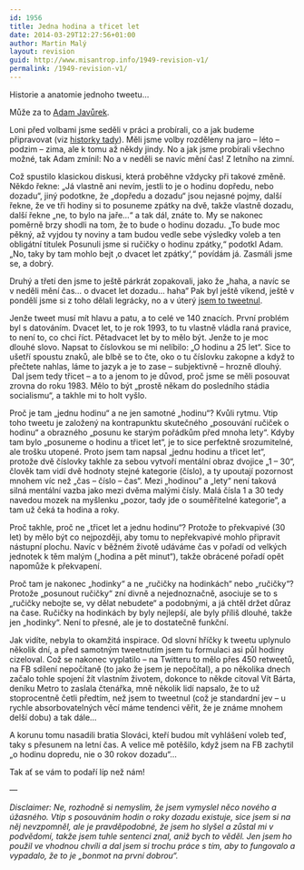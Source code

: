 ```yaml
---
id: 1956
title: Jedna hodina a třicet let
date: 2014-03-29T12:27:56+01:00
author: Martin Malý
layout: revision
guid: http://www.misantrop.info/1949-revision-v1/
permalink: /1949-revision-v1/
---
```

Historie a anatomie jednoho tweetu&#8230;

<!--more-->

Může za to [Adam Javůrek](http://twitter.com/adbar).

Loni před volbami jsme seděli v práci a probírali, co a jak budeme připravovat (viz [historky tady](http://economia.github.io/)). Měli jsme volby rozděleny na jaro &#8211; léto &#8211; podzim &#8211; zima, ale k tomu až někdy jindy. No a jak jsme probírali všechno možné, tak Adam zmínil: No a v neděli se navíc mění čas! Z letního na zimní.

Což spustilo klasickou diskusi, která proběhne vždycky při takové změně. Někdo řekne: &#8222;Já vlastně ani nevím, jestli to je o hodinu dopředu, nebo dozadu&#8220;, jiný podotkne, že &#8222;dopředu a dozadu&#8220; jsou nejasné pojmy, další řekne, že ve tři hodiny si to posuneme zpátky na dvě, takže vlastně dozadu, další řekne &#8222;ne, to bylo na jaře&#8230;&#8220; a tak dál, znáte to. My se nakonec poměrně brzy shodli na tom, že to bude o hodinu dozadu. &#8222;To bude moc pěkný, až vyjdou ty noviny a tam budou vedle sebe výsledky voleb a ten obligátní titulek Posunuli jsme si ručičky o hodinu zpátky,&#8220; podotkl Adam. &#8222;No, taky by tam mohlo bejt &#8218;o dvacet let zpátky&#8216;,&#8220; povídám já. Zasmáli jsme se, a dobrý.

Druhý a třetí den jsme to ještě párkrát zopakovali, jako že &#8222;haha, a navíc se v neděli mění čas&#8230; o dvacet let dozadu&#8230; haha&#8220; Pak byl ještě víkend, ještě v pondělí jsme si z toho dělali legrácky, no a v úterý [jsem to tweetnul](https://twitter.com/adent/status/392619378266890240).

Jenže tweet musí mít hlavu a patu, a to celé ve 140 znacích. První problém byl s datováním. Dvacet let, to je rok 1993, to tu vlastně vládla raná pravice, to není to, co chci říct. Pětadvacet let by to mělo být. Jenže to je moc dlouhé slovo. Napsat to číslovkou se mi nelíbilo: &#8222;O hodinu a 25 let&#8220;. Sice to ušetří spoustu znaků, ale blbě se to čte, oko o tu číslovku zakopne a když to přečtete nahlas, láme to jazyk a je to zase &#8211; subjektivně &#8211; hrozně dlouhý.  Dal jsem tedy třicet &#8211; a to a jenom to je důvod, proč jsme se měli posouvat zrovna do roku 1983. Mělo to být &#8222;prostě někam do posledního stádia socialismu&#8220;, a takhle mi to holt vyšlo.

Proč je tam &#8222;jednu hodinu&#8220; a ne jen samotné &#8222;hodinu&#8220;? Kvůli rytmu. Vtip toho tweetu je založený na kontrapunktu skutečného &#8222;posouvání ručiček o hodinu&#8220; a obrazného &#8222;posunu ke starým pořádkům před mnoha lety&#8220;. Kdyby tam bylo &#8222;posuneme o hodinu a třicet let&#8220;, je to sice perfektně srozumitelné, ale trošku utopené. Proto jsem tam napsal &#8222;jednu hodinu a třicet let&#8220;, protože dvě číslovky takhle za sebou vytvoří mentální obraz dvojice &#8222;1 &#8211; 30&#8220;, člověk tam vidí dvě hodnoty stejné kategorie (číslo), a ty upoutají pozornost mnohem víc než &#8222;čas &#8211; číslo &#8211; čas&#8220;. Mezi &#8222;hodinou&#8220; a &#8222;lety&#8220; není taková silná mentální vazba jako mezi dvěma malými čísly. Malá čísla 1 a 30 tedy navedou mozek na myšlenku &#8222;pozor, tady jde o souměřitelné kategorie&#8220;, a tam už čeká ta hodina a roky.

Proč takhle, proč ne &#8222;třicet let a jednu hodinu&#8220;? Protože to překvapivé (30 let) by mělo být co nejpozději, aby tomu to nepřekvapivé mohlo připravit nástupní plochu. Navíc v běžném životě udáváme čas v pořadí od velkých jednotek k těm malým (&#8222;hodina a pět minut&#8220;), takže obrácené pořadí opět napomůže k překvapení.

Proč tam je nakonec &#8222;hodinky&#8220; a ne &#8222;ručičky na hodinkách&#8220; nebo &#8222;ručičky&#8220;? Protože &#8222;posunout ručičky&#8220; zní divně a nejednoznačně, asociuje se to s &#8222;ručičky nebojte se, vy dělat nebudete&#8220; a podobnými, a já chtěl držet důraz na čase. Ručičky na hodinkách by byly nejlepší, ale byly příliš dlouhé, takže jen &#8222;hodinky&#8220;. Není to přesné, ale je to dostatečně funkční.

Jak vidíte, nebyla to okamžitá inspirace. Od slovní hříčky k tweetu uplynulo několik dní, a před samotným tweetnutím jsem tu formulaci asi půl hodiny cizeloval. Což se nakonec vyplatilo &#8211; na Twitteru to mělo přes 450 retweetů, na FB sdílení nepočítaně (to jako že jsem je nepočítal), a po několika dnech začalo tohle spojení žít vlastním životem, dokonce to někde citoval Vít Bárta, deníku Metro to zaslala čtenářka, mně několik lidí napsalo, že to už stoprocentně četli předtím, než jsem to tweetnul (což je standardní jev &#8211; u rychle absorbovatelných věcí máme tendenci věřit, že je známe mnohem delší dobu) a tak dále&#8230;

A korunu tomu nasadili bratia Slováci, kteří budou mít vyhlášení voleb teď, taky s přesunem na letní čas. A velice mě potěšilo, když jsem na FB zachytil &#8222;o hodinu dopredu, nie o 30 rokov dozadu&#8220;&#8230;

Tak ať se vám to podaří líp než nám!

&#8212;

_Disclaimer: Ne, rozhodně si nemyslím, že jsem vymyslel něco nového a úžasného. Vtip s posouváním hodin o roky dozadu existuje, sice jsem si na něj nevzpomněl, ale je pravděpodobné, že jsem ho slyšel a zůstal mi v podvědomí, takže jsem tuhle sentenci znal, aniž bych to věděl. Jen jsem ho použil ve vhodnou chvíli a dal jsem si trochu práce s tím, aby to fungovalo a vypadalo, že to je &#8222;bonmot na první dobrou&#8220;._